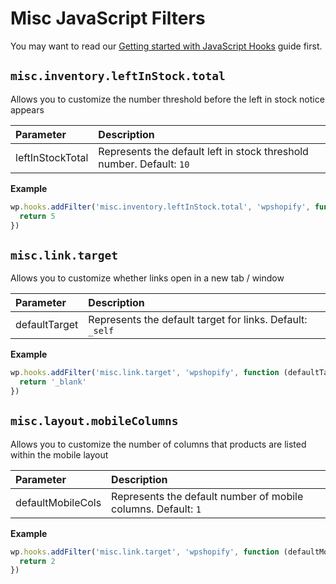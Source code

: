 # Misc JavaScript Filters

You may want to read our [Getting started with JavaScript Hooks](guides/javascript-hooks.md) guide first.

## `misc.inventory.leftInStock.total`

Allows you to customize the number threshold before the left in stock notice appears

| Parameter        | Description                                                          |
| :--------------- | :------------------------------------------------------------------- |
| leftInStockTotal | Represents the default left in stock threshold number. Default: `10` |

**Example**

```js
wp.hooks.addFilter('misc.inventory.leftInStock.total', 'wpshopify', function (leftInStockTotal) {
  return 5
})
```

## `misc.link.target`

Allows you to customize whether links open in a new tab / window

| Parameter     | Description                                               |
| :------------ | :-------------------------------------------------------- |
| defaultTarget | Represents the default target for links. Default: `_self` |

**Example**

```js
wp.hooks.addFilter('misc.link.target', 'wpshopify', function (defaultTarget) {
  return '_blank'
})
```

## `misc.layout.mobileColumns`

Allows you to customize the number of columns that products are listed within the mobile layout

| Parameter         | Description                                                   |
| :---------------- | :------------------------------------------------------------ |
| defaultMobileCols | Represents the default number of mobile columns. Default: `1` |

**Example**

```js
wp.hooks.addFilter('misc.link.target', 'wpshopify', function (defaultMobileCols) {
  return 2
})
```

